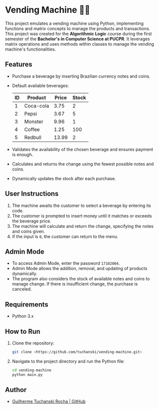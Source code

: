 
# Vending Machine 🥤🤖

This project emulates a vending machine using Python, implementing functions and matrix concepts to manage the products and transactions.
This project was created for the **Algorithmic Logic** course during the first semester of the **Bachelor's in Computer Science at PUCPR**. It leverages matrix operations and uses methods within classes to manage the vending machine's functionalities.

## Features

- Purchase a beverage by inserting Brazilian currency notes and coins.
- Default available beverages:
  
  | ID | Product    | Price  | Stock |
  |----|------------|--------|-------|
  | 1  | Coca-cola  | 3.75 | 2     |
  | 2  | Pepsi      | 3.67 | 5     |
  | 3  | Monster    | 9.96 | 1     |
  | 4  | Coffee     | 1.25 | 100   |
  | 5  | Redbull    | 13.99 | 2     |

- Validates the availability of the chosen beverage and ensures payment is enough.
- Calculates and returns the change using the fewest possible notes and coins.
- Dynamically updates the stock after each purchase.

## User Instructions

1. The machine awaits the customer to select a beverage by entering its code.
2. The customer is prompted to insert money until it matches or exceeds the beverage price.
3. The machine will calculate and return the change, specifying the notes and coins given.
4. If the input is `0`, the customer can return to the menu.

## Admin Mode

- To access Admin Mode, enter the password `17102004`.
- Admin Mode allows the addition, removal, and updating of products dynamically.
- The program also considers the stock of available notes and coins to manage change. If there is insufficient change, the purchase is canceled.

## Requirements

- Python 3.x

## How to Run

1. Clone the repository:
    ```bash
    git clone <https://github.com/tuchanski/vending-machine.git>
    ```
2. Navigate to the project directory and run the Python file:
    ```bash
    cd vending-machine
    python main.py
    ```

## Author

- [Guilherme Tuchanski Rocha | GitHub](https://github.com/tuchanski)
